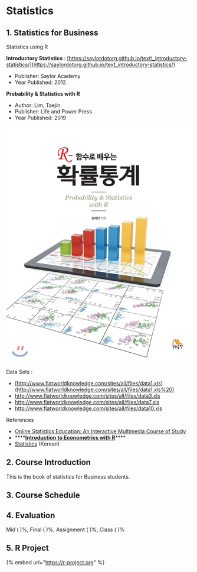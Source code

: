 # Statistics

## 1. Statistics for Business

Statistics using R

**Introductory Statistics** : [https://saylordotorg.github.io/text\_introductory-statistics/](https://saylordotorg.github.io/text_introductory-statistics/)

* Publisher: Saylor Academy
* Year Published: 2012

**Probability & Statistics with R**

* Author: Lim, Taejin
* Publisher: Life and Power Press
* Year Published: 2019

![](.gitbook/assets/800x0.jpg)

Data Sets :

* [http://www.flatworldknowledge.com/sites/all/files/data1.xls](http://www.flatworldknowledge.com/sites/all/files/data1.xls%20)
* [http://www.flatworldknowledge.com/sites/all/files/data3.xls  ](http://www.flatworldknowledge.com/sites/all/files/data1.xls%20)
* [http://www.flatworldknowledge.com/sites/all/files/data7.xls ](http://www.flatworldknowledge.com/sites/all/files/data1.xls%20)
* [http://www.flatworldknowledge.com/sites/all/files/data10.xls ](http://www.flatworldknowledge.com/sites/all/files/data1.xls%20)

References

* [Online Statistics Education: An Interactive Multimedia Course of Study](http://onlinestatbook.com/2/index.html)
* \*\*\*\*[**Introduction to Econometrics with R**](https://www.econometrics-with-r.org/)\*\*\*\*
* [Statistics](https://m.blog.naver.com/PostList.nhn?blogId=mykepzzang&categoryNo=38&currentPage=10) \(Korean\)

## 2. Course Introduction

This is the book of statistics for Business students.

## 3. Course Schedule



## 4. Evaluation

Mid \(    \)%, Final \(     \)%, Assignment \(     \)%, Class \(    \)%



## 5. R Project

{% embed url="https://r-project.org" %}



